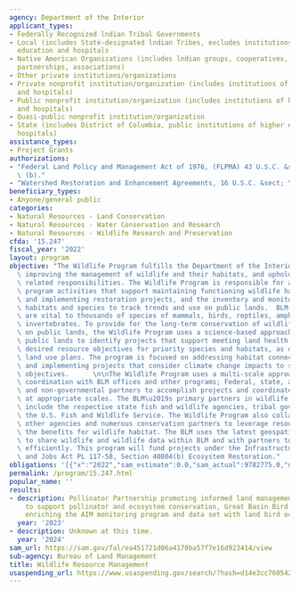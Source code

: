 ```yaml
---
agency: Department of the Interior
applicant_types:
- Federally Recognized lndian Tribal Governments
- Local (includes State-designated lndian Tribes, excludes institutions of higher
  education and hospitals
- Native American Organizations (includes lndian groups, cooperatives, corporations,
  partnerships, associations)
- Other private institutions/organizations
- Private nonprofit institution/organization (includes institutions of higher education
  and hospitals)
- Public nonprofit institution/organization (includes institutions of higher education
  and hospitals)
- Quasi-public nonprofit institution/organization
- State (includes District of Columbia, public institutions of higher education and
  hospitals)
assistance_types:
- Project Grants
authorizations:
- "Federal Land Policy and Management Act of 1976, (FLPMA) 43 U.S.C. &sect; \xA71737\
  \ (b)."
- "Watershed Restoration and Enhancement Agreements, 16 U.S.C. &sect; \xA71101 (b)."
beneficiary_types:
- Anyone/general public
categories:
- Natural Resources - Land Conservation
- Natural Resources - Water Conservation and Research
- Natural Resources - Wildlife Research and Preservation
cfda: '15.247'
fiscal_year: '2022'
layout: program
objective: "The Wildlife Program fulfills the Department of the Interior visions of\
  \ improving the management of wildlife and their habitats, and upholding trust and\
  \ related responsibilities. The Wildlife Program is responsible for administering\
  \ program activities that support maintaining functioning wildlife habitats, developing,\
  \ and implementing restoration projects, and the inventory and monitoring of priority\
  \ habitats and species to track trends and use on public lands.  BLM-managed lands\
  \ are vital to thousands of species of mammals, birds, reptiles, amphibians, and\
  \ invertebrates. To provide for the long-term conservation of wildlife and biodiversity\
  \ on public lands, the Wildlife Program uses a science-based approach to manage\
  \ public lands to identify projects that support meeting land health standards and\
  \ desired resource objectives for priority species and habitats, as outlined in\
  \ land use plans. The program is focused on addressing habitat connectivity issues\
  \ and implementing projects that consider climate change impacts to short- and long-term\
  \ objectives.      \n\nThe Wildlife Program uses a multi-scale approach that involves\
  \ coordination with BLM offices and other programs; Federal, state, and tribal governments;\
  \ and non-governmental partners to accomplish projects and coordinated management\
  \ at appropriate scales. The BLM\u2019s primary partners in wildlife habitat conservation\
  \ include the respective state fish and wildlife agencies, tribal governments, and\
  \ the U.S. Fish and Wildlife Service. The Wildlife Program also collaborates with\
  \ other agencies and numerous conservation partners to leverage resources and maximize\
  \ the benefits for wildlife habitat. The BLM uses the latest geospatial data technologies\
  \ to share wildlife and wildlife data within BLM and with partners to work more\
  \ efficiently. This program will fund projects under the Infrastructure Investment\
  \ and Jobs Act PL 117-58, Section 40804(b) Ecosystem Restoration."
obligations: '[{"x":"2022","sam_estimate":0.0,"sam_actual":9782775.0,"usa_spending_actual":13361869.27},{"x":"2023","sam_estimate":1374224.0,"sam_actual":0.0,"usa_spending_actual":7586553.24},{"x":"2024","sam_estimate":2000000.0,"sam_actual":0.0,"usa_spending_actual":0.0}]'
permalink: /program/15.247.html
popular_name: ''
results:
- description: Pollinator Partnership promoting informed land management strategies
    to support pollinator and ecosystem conservation, Great Basin Bird Observatory
    enriching the AIM monitoring program and data set with land bird occurrence data.
  year: '2023'
- description: Unknown at this time.
  year: '2024'
sam_url: https://sam.gov/fal/ea451721d06a4170ba57f7e16d923414/view
sub-agency: Bureau of Land Management
title: Wildlife Resource Management
usaspending_url: https://www.usaspending.gov/search/?hash=d14e3cc76054292a1fba0afd69f7dc60
---
```

